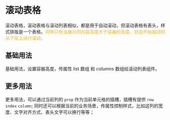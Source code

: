 # 滚动表格

滚动表格，滚动表格与滚动列表相似，都是用于自动滚动，但滚动表格有表头，样式排版是一个表格，<span style="color:#EBB21A">同样只有当展示的内容高度大于容器的高度，则会开始自动的从下往上进行滚动。</span>

## 基础用法

基础用法，设置容器高度，传属性 list 数组 和 columns 数组给滚动列表组件。

<ExampleModule fileName="basic"/>

## 更多用法

更多用法，可以通过当前列的 `prop` 作为当前单元格的插槽，插槽有提供 `row` `index` `column`;
同时还可以根据当前的业务场景，传属性控制样式，比如这列的宽度、文字对齐方式、表头文字可以换行等等；

<ExampleModule fileName="more"/>
<PropsRenderDoc />
